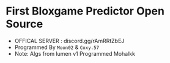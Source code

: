 # First Bloxgame Predictor Open Source
- OFFICAL SERVER : discord.gg/rAmRRtZbEJ
- Programmed By `Moon02` & `Coxy.57`
- Note: Algs from lumen v1 Programmed Mohalkk
